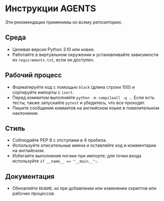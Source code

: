 # Инструкции AGENTS

Эти рекомендации применимы ко всему репозиторию.

## Среда
- Целевая версия Python 3.10 или новее.
- Работайте в виртуальном окружении и устанавливайте зависимости из `requirements.txt`, если он доступен.

## Рабочий процесс
- Форматируйте код с помощью `black` (длина строки 100) и сортируйте импорты с `isort`.
- Перед коммитом выполняйте `python -m compileall -q .`. Если есть тесты, также запускайте `pytest` и убедитесь, что все проходят.
- Пишите сообщения коммитов на английском языке в повелительном наклонении.

## Стиль
- Соблюдайте PEP 8 с отступами в 4 пробела.
- Используйте описательные имена и оставляйте код и комментарии на английском.
- Избегайте выполнения логики при импорте; для точки входа используйте `if __name__ == "__main__":`.

## Документация
- Обновляйте `README.md` при добавлении или изменении скриптов или рабочих процессов.
